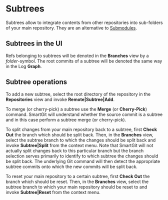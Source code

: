 # Subtrees

Subtrees allow to integrate contents from other repositories into
sub-folders of your main repository. They are an alternative to
[Submodules](Submodules.md).

## Subtrees in the UI

Refs belonging to subtrees will be denoted in the **Branches** view by a
*folder*-symbol. The root commits of a subtree will be denoted the same
way in the Log **Graph**.

## Subtree operations

To add a new subtree, select the root directory of the repository in the
**Repositories** view and invoke **Remote\|Subtree\|Add**.

To merge (or cherry-pick) a subtree use the **Merge**
(or **Cherry-Pick**) command. SmartGit will understand whether the
source commit is a subtree and in this case perform a subtree merge (or
cherry-pick).

To split changes from your main repository back to a subtree, first
**Check Out** the branch which should be split back. Then, in the
**Branches** view, select the subtree branch to which the changes should
be split back and invoke **Subtree\|Split** from the context menu. Note
that SmartGit will not actually split changes back to this particular
branch but the branch selection serves primarily to identify to which
subtree the changes should be split back. The underlying Git command
will then detect the appropriate subtree commits onto which the new
commits will be split back.

To reset your main repository to a certain subtree, first **Check Out**
the branch which should be reset. Then, in the **Branches** view, select
the subtree branch to which your main repository should be reset to and
invoke **Subtree\|Reset** from the context menu.

  


